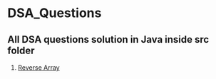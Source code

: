 # DSA_Questions

## All DSA questions solution in Java inside src folder

1. [Reverse Array](#https://github.com/bisht2961/DSA_Questions/blob/master/src/DSA.java)
